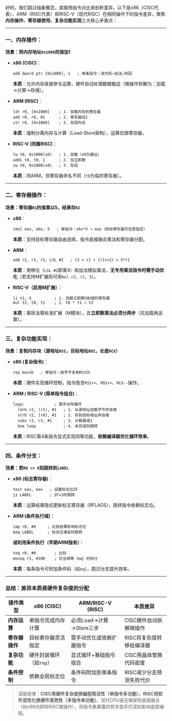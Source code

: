 好的，我们跳过抽象概念，直接用指令对比来剖析差异。以下是x86（CISC代表）、ARM（RISC代表）和RISC-V（现代RISC）在相同操作下的指令差异，聚焦**内存操作、寄存器使用、复杂功能实现**三大核心矛盾点：

---

###  一、内存操作：

**场景：将内存地址`0x1000`的值加1**
- **x86 (CISC)**：
  ```x86asm
  add dword ptr [0x1000], 1   ; 单条指令：读内存→加法→写回
  ```
  **本质**：允许内存直接参与运算，硬件自动处理数据搬运（微操作拆解为：加载→计算→存储）。

- **ARM (RISC)**：
  ```armasm
  ldr r0, [0x1000]    ; 1. 加载内存到寄存器
  add r0, r0, #1      ; 2. 寄存器加1
  str r0, [0x1000]    ; 3. 存回内存
  ```
  **本质**：强制分离内存与计算（Load-Store架构），运算仅限寄存器。

- **RISC-V (同属RISC)**：
  ```riscvasm
  lw t0, 0x1000(x0)   ; 1. 加载（x0为基址）
  addi t0, t0, 1      ; 2. 加立即数
  sw t0, 0x1000(x0)   ; 3. 存回
  ```
  **本质**：同ARM，但寄存器命名不同（`t0`为临时寄存器）。

---

###  二、寄存器操作：
**场景：寄存器`R1`的值乘以5，结果存`R2`**
- **x86**：
  ```x86asm
  imul eax, ebx, 5   ; 单指令：ebx*5 → eax（目标寄存器可任意指定）
  ```
  **本质**：支持目标寄存器自由选择，指令直接融合乘法和寄存器分配。

- **ARM**：
  ```armasm
  add r2, r1, r1, LSL #2   ; r2 = r1 + (r1<<2) = 5*r1
  ```
  **本质**：用移位（`LSL #2`即乘4）和加法模拟乘法，**无专用乘法指令时需手动优化**（若支持M扩展则可用`mul r2, r1, 5`）。

- **RISC-V（启用M扩展）**：
  ```riscvasm
  li t1, 5          ; 1. 加载立即数5到临时寄存器
  mul t2, t0, t1    ; 2. t0 * t1 → t2
  ```
  **本质**：乘除法需标准扩展（M模块），且**立即数乘法必须分两步**（先加载再运算）。

---

###  三、复杂功能实现：
**场景：复制内存块（源地址`RSI`，目标地址`RDI`，长度`RCX`）**
- **x86 (复杂指令)**：
  ```x86asm
  rep movsb   ; 单指令：按字节复制RCX次
  ```
  **本质**：硬件实现循环控制，指令隐含`RSI++`、`RDI++`、`RCX--`操作。

- **ARM / RISC-V (简单指令组合)**：
  ```armasm
  loop:             ; 需手动写循环
    ldrb r2, [r1], #1   ; 1. 从源地址加载字节并自增
    strb r2, [r0], #1   ; 2. 存到目标地址并自增
    subs r3, r3, #1     ; 3. 计数器减1
    bne loop            ; 4. 未完成则跳转
  ```
  **本质**：RISC需4条指令显式实现同等功能，**依赖编译器优化循环效率**。

---

###  四、条件分支：
**场景：若`R0 == 0`则跳转到`LABEL`**
- **x86 (标志寄存器)**：
  ```x86asm
  test eax, eax   ; 设置标志位ZF
  jz LABEL        ; ZF=1时跳转
  ```
  **本质**：运算结果隐式更新标志寄存器（RFLAGS），跳转指令依赖标志位。

- **ARM (条件执行域)**：
  ```armasm
  cmp r0, #0     ; 比较结果影响标志位
  beq LABEL      ; 标志位满足时跳转
  ```
  **或利用条件执行（早期ARM独有）**：
  ```armasm
  teq r0, #0        ; 比较
  moveq r1, #100    ; 仅当相等（eq）时执行
  ```
  **本质**：每条指令可附加条件码（如`eq`），跳过分支提升效率。

---

###  总结：差异本质是硬件复杂度的分配
| **操作类型**       | **x86 (CISC)**            | **ARM/RISC-V (RISC)**       | **本质差异**                  |
|--------------------|---------------------------|-----------------------------|-----------------------------|
| **内存运算**       | 单指令完成内存计算         | 必须Load→计算→Store三步     | CISC硬件自动拆解微操作       |
| **寄存器操作**     | 目标寄存器灵活指定         | 需手动优化或依赖扩展指令    | RISC将复杂度转移给编译器     |
| **复杂功能**       | 硬件封装循环（如`rep`）    | 显式循环+基础指令组合       | CISC用晶体管换代码密度       |
| **条件控制**       | 依赖全局标志位             | 条件码附加到单条指令        | RISC减少分支预测失败代价     |

>  深层规律：**CISC用硬件复杂度换编程简洁性（单指令多功能），RISC用软件显性化换硬件高效性（多指令单功能）**。现代CPU虽在微架构层面融合（如x86内部转RISC微操作），但指令集暴露的哲学差异仍深刻影响底层编程。